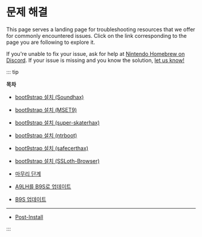 # 문제 해결

This page serves a landing page for troubleshooting resources that we offer for commonly encountered issues. Click on the link corresponding to the page you are following to explore it.

If you're unable to fix your issue, ask for help at [Nintendo Homebrew on Discord](https://discord.gg/MWxPgEp). If your issue is missing and you know the solution, [let us know!](https://github.com/hacks-guide/Guide_3DS/issues)

::: tip

**목차**

- [boot9strap 설치 (Soundhax)](troubleshooting-soundhax)

- [boot9strap 설치 (MSET9)](troubleshooting-mset9)

- [boot9strap 설치 (super-skaterhax)](troubleshooting-super-skaterhax)

- [boot9strap 설치 (ntrboot)](troubleshooting-ntrboot)

- [boot9strap 설치 (safecerthax)](troubleshooting-safecerthax)

- [boot9strap 설치 (SSLoth-Browser)](troubleshooting-ssloth-browser)

- [마무리 단계](troubleshooting-finalizing-setup)

- [A9LH를 B9S로 업데이트](troubleshooting-a9lh-to-b9s)

- [B9S 업데이트](troubleshooting-updating-b9s)

---

- [Post-Install](troubleshooting-post-install)

:::
